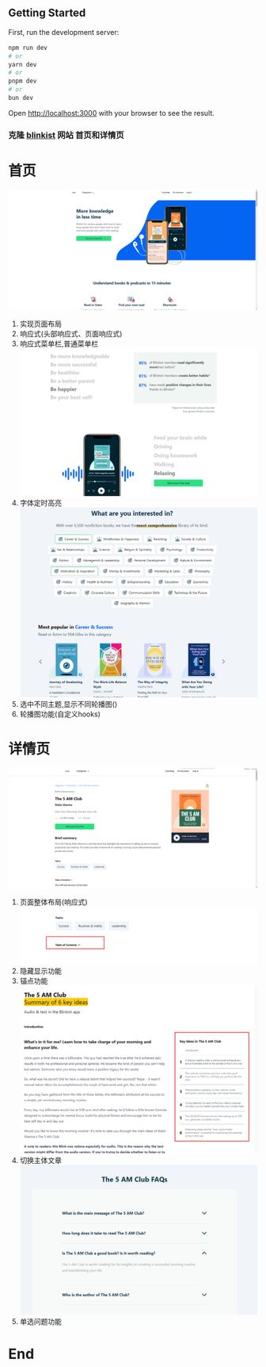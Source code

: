 
## Getting Started

First, run the development server:

```bash
npm run dev
# or
yarn dev
# or
pnpm dev
# or
bun dev
```
Open [http://localhost:3000](http://localhost:3000) with your browser to see the result.

### 克隆 [blinkist](www.blinkist.com) 网站 首页和详情页


# 首页
![alt text](./MarkdownPic/image.png)

  1. 实现页面布局
  2. 响应式(头部响应式、页面响应式)
  3. 响应式菜单栏,普通菜单栏
  ![alt text](./MarkdownPic/image-1.png)
  4. 字体定时高亮
  ![alt text](./MarkdownPic/image-2.png)
  5. 选中不同主题,显示不同轮播图()
  6. 轮播图功能(自定义hooks)

# 详情页
![alt text](./MarkdownPic/image-3.png)
1. 页面整体布局(响应式)
![alt text](./MarkdownPic/image-4.png)
2. 隐藏显示功能
3. 锚点功能
![alt text](./MarkdownPic/image-5.png)
4. 切换主体文章
![alt text](./MarkdownPic/image-6.png)
5. 单选问题功能

# End